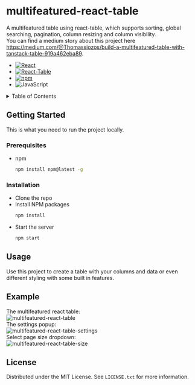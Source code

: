 # multifeatured-react-table

A multifeatured table using react-table, which supports sorting, global searching, pagination, column resizing and column visibility. <br/>
You can find a medium story about this project here https://medium.com/@Thomassiozos/build-a-multifeatured-table-with-tanstack-table-919a462eba89.


* [![React][React.js]][React-url]
* [![React-Table][React-Table]][React-Table-url]
* [![npm][npm]][npm-url]
* ![JavaScript][JavaScript]


<!-- TABLE OF CONTENTS -->
<details>
  <summary>Table of Contents</summary>
  <ol>
    <li>
      <a href="#getting-started">Getting Started</a>
      <ul>
        <li><a href="#prerequisites">Prerequisites</a></li>
        <li><a href="#installation">Installation</a></li>
      </ul>
    </li>
    <li>
        <a href="#usage">Usage</a>
    </li>
    <li>
        <a href="#example">Example</a>
    </li>
    <li>
        <a href="#license">License</a>
    </li>
  </ol>
</details>

## Getting Started

This is what you need to run the project locally.

### Prerequisites

- npm
  ```sh
  npm install npm@latest -g
  ```

### Installation

- Clone the repo
- Install NPM packages
  ```sh
  npm install
  ```
- Start the server
  ```sh
  npm start
  ```

## Usage

Use this project to create a table with your columns and data or even different styling with some built in features.

## Example

The multifeatured react table: <br/>
![multifeatured-react-table](https://user-images.githubusercontent.com/34145662/189151011-d80c284c-80f5-44ef-92b7-bbbe21687c79.png)
<br/>
The settings popup: <br/>
![multifeatured-react-table-settings](https://user-images.githubusercontent.com/34145662/189151387-4f82234b-df69-40e2-bd0d-1de26520d1b1.png)
<br/>
Select page size dropdown: <br/>
![multifeatured-react-table-size](https://user-images.githubusercontent.com/34145662/189151512-a7c8337e-c85c-4fb3-a20e-3e5459dfb9af.png)

## License

Distributed under the MIT License. See `LICENSE.txt` for more information.

[React.js]: https://img.shields.io/badge/React-20232A?style=for-the-badge&logo=react&logoColor=61DAFB
[React-url]: https://reactjs.org/
[React-table]: https://img.shields.io/badge/react%20table-FF4154?style=for-the-badge&logo=react%20table&logoColor=white
[React-table-url]: https://tanstack.com/table/v8
[npm]: https://img.shields.io/badge/npm-CB3837?style=for-the-badge&logo=npm&logoColor=white
[npm-url]: https://www.npmjs.com/
[JavaScript]: https://img.shields.io/badge/JavaScript-323330?style=for-the-badge&logo=javascript&logoColor=F7DF1E
